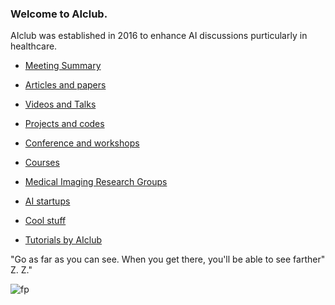 ### Welcome to AIclub.

AIclub was established in 2016 to enhance AI discussions purticularly in healthcare.



* [Meeting Summary](https://github.com/mravendi/AIclub/blob/master/meetings.md)

* [Articles and papers](https://github.com/mravendi/AIclub/blob/master/articles.md)

* [Videos and Talks](https://github.com/mravendi/AIclub/blob/master/videosandlinks.md)

* [Projects and codes](https://github.com/mravendi/AIclub/blob/master/projects.md)

* [Conference and workshops](https://github.com/mravendi/AIclub/blob/master/conferences.md)

* [Courses](https://github.com/mravendi/AIclub/blob/master/courses.md)

* [Medical Imaging Research Groups](https://github.com/mravendi/AIclub/blob/master/medimaginggroups.md)

* [AI startups](https://github.com/mravendi/AIclub/blob/master/aistartups.md)

* [Cool stuff](https://github.com/mravendi/AIclub/blob/master/coolstuff.md)

* [Tutorials by AIclub](https://github.com/mravendi/AIclub/blob/master/tutorials.md)




"Go as far as you can see. When you get there, you'll be able to see farther" Z. Z."

![fp](https://github.com/mravendi/AIclub/blob/master/figs/chihuahua_vs_muffin_vision_API_800x350.jpg)

